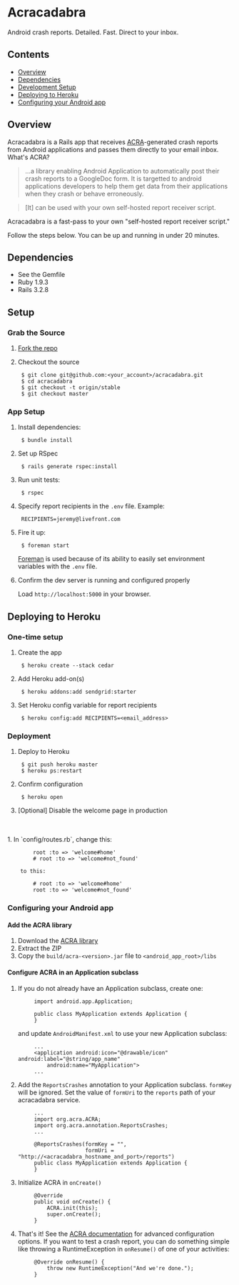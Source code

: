 # Acracadabra

Android crash reports. Detailed. Fast. Direct to your inbox.

## Contents

* [Overview](#overview)
* [Dependencies](#dependencies)
* [Development Setup](#setup)
* [Deploying to Heroku](#deployment)
* [Configuring your Android app](#android-config)

<a name="overview"></a>
## Overview

Acracadabra is a Rails app that receives [ACRA](https://code.google.com/p/acra)-generated crash reports from Android applications and passes them directly to your email inbox. What's ACRA?

> ...a library enabling Android Application to automatically post their crash reports to a GoogleDoc form. It is targetted to android applications developers to help them get data from their applications when they crash or behave erroneously.

> [It] can be used with your own self-hosted report receiver script.

Acracadabra is a fast-pass to your own "self-hosted report receiver script."

Follow the steps below. You can be up and running in under 20 minutes.

<a name="dependencies"></a>
## Dependencies

* See the Gemfile
* Ruby 1.9.3
* Rails 3.2.8

<a name="setup"></a>
## Setup

### Grab the Source

1. [Fork the repo](https://github.com/livefront/acracadabra/fork_select)

2. Checkout the source

        $ git clone git@github.com:<your_account>/acracadabra.git
        $ cd acracadabra
        $ git checkout -t origin/stable
        $ git checkout master

### App Setup

1. Install dependencies:

        $ bundle install

2. Set up RSpec

        $ rails generate rspec:install  

3. Run unit tests:

        $ rspec

4. Specify report recipients in the `.env` file.  Example:

        RECIPIENTS=jeremy@livefront.com

5. Fire it up:

        $ foreman start

    [Foreman](https://github.com/ddollar/foreman) is used because of its ability to easily set environment variables with the `.env` file. 

5. Confirm the dev server is running and configured properly

    Load `http://localhost:5000` in your browser.

<a name="deployment"></a>
## Deploying to Heroku

### One-time setup

1. Create the app

        $ heroku create --stack cedar

1. Add Heroku add-on(s)

        $ heroku addons:add sendgrid:starter

2. Set Heroku config variable for report recipients

        $ heroku config:add RECIPIENTS=<email_address>

### Deployment

1. Deploy to Heroku

        $ git push heroku master
        $ heroku ps:restart

2. Confirm configuration

        $ heroku open

3. [Optional] Disable the welcome page in production
<br />
<br />
    1. In `config/routes.rb`, change this:

            root :to => 'welcome#home'
            # root :to => 'welcome#not_found'

        to this:

            # root :to => 'welcome#home'
            root :to => 'welcome#not_found'
            
<a name="android-config"></a>
### Configuring your Android app

#### Add the ACRA library

1. Download the [ACRA library](https://code.google.com/p/acra/downloads/list)
1. Extract the ZIP
1. Copy the `build/acra-<version>.jar` file to `<android_app_root>/libs`

#### Configure ACRA in an Application subclass

1. If you do not already have an Application subclass, create one:  

            import android.app.Application;
   
            public class MyApplication extends Application {
            }
    and update `AndroidManifest.xml` to use your new Application subclass:
       
            ...
            <application android:icon="@drawable/icon" android:label="@string/app_name"
                android:name="MyApplication">
            ...

2. Add the `ReportsCrashes` annotation to your Application subclass.  `formKey` will be ignored. Set the value of `formUri` to the `reports` path of your acracadabra service.

            ...
            import org.acra.ACRA;
            import org.acra.annotation.ReportsCrashes;
            ...

            @ReportsCrashes(formKey = "",
                            formUri = "http://<acracadabra_hostname_and_port>/reports")
            public class MyApplication extends Application {
            }

3. Initialize ACRA in `onCreate()`
  
            @Override
            public void onCreate() {
                ACRA.init(this);
                super.onCreate();
            }

4. That's it!  See the <a href="https://code.google.com/p/acra/wiki/BasicSetup">ACRA documentation</a> for advanced configuration options. If you want to test a crash report, you can do something simple like throwing a RuntimeException in `onResume()` of one of your activities:

            @Override onResume() {
                throw new RuntimeException("And we're done.");
            }

